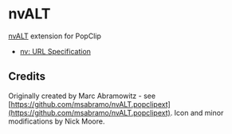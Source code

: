 nvALT
=====

[nvALT](http://brettterpstra.com/project/nvalt/) extension for PopClip

* [nv: URL Specification](https://github.com/scrod/nv/wiki/nv)

Credits
-------

Originally created by Marc Abramowitz - see [https://github.com/msabramo/nvALT.popclipext](https://github.com/msabramo/nvALT.popclipext).  Icon and minor modifications by Nick Moore.
